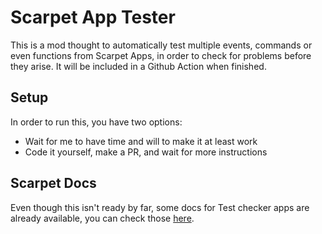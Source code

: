 # Scarpet App Tester

This is a mod thought to automatically test multiple events, commands or even functions from Scarpet Apps, in order to check for problems 
before they arise. It will be included in a Github Action when finished.

## Setup

In order to run this, you have two options:

- Wait for me to have time and will to make it at least work
- Code it yourself, make a PR, and wait for more instructions

## Scarpet Docs

Even though this isn't ready by far, some docs for Test checker apps are already available, you can check those [here](docs/ScarpetDocs.md). 